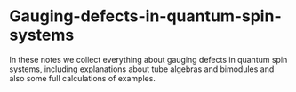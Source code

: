 # Gauging-defects-in-quantum-spin-systems

In these notes we collect everything about gauging defects in quantum spin systems, including explanations about tube algebras and bimodules and also some full calculations of examples.
